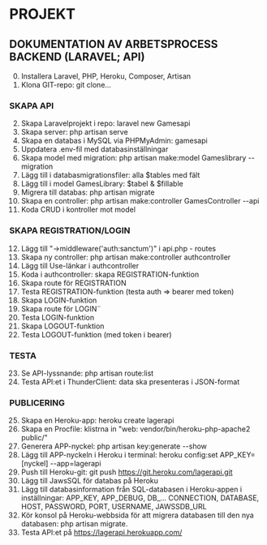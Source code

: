 # PROJEKT

## DOKUMENTATION AV ARBETSPROCESS BACKEND (LARAVEL; API)
0. Installera Laravel, PHP, Heroku, Composer, Artisan
1. Klona GIT-repo: git clone...

### SKAPA API
2. Skapa Laravelprojekt i repo: laravel new Gamesapi
3. Skapa server: php artisan serve
4. Skapa en databas i MySQL via PHPMyAdmin: gamesapi
5. Uppdatera .env-fil med databasinställningar
6. Skapa model med migration: php artisan make:model Gameslibrary --migration
7. Lägg till i databasmigrationsfiler: alla $tables med fält
8. Lägg till i model GamesLibrary: $tabel & $fillable
9. Migrera till databas: php artisan migrate
10. Skapa en controller: php artisan make:controller GamesController --api
11. Koda CRUD i kontroller mot model

### SKAPA REGISTRATION/LOGIN
12. Lägg till "->middleware('auth:sanctum')" i api.php - routes
13. Skapa ny controller: php artisan make:controller authcontroller
14. Lägg till Use-länkar i authcontroller
15. Koda i authcontroller: skapa REGISTRATION-funktion
16. Skapa route för REGISTRATION
17. Testa REGISTRATION-funktion (testa auth => bearer med token)
18. Skapa LOGIN-funktion
19. Skapa route för LOGIN¨
20. Testa LOGIN-funktion
21. Skapa LOGOUT-funktion
22. Testa LOGOUT-funktion (med token i bearer)

### TESTA
23. Se API-lyssnande: php artisan route:list
24. Testa API:et i ThunderClient: data ska presenteras i JSON-format

### PUBLICERING 
25. Skapa en Heroku-app: heroku create lagerapi
26. Skapa en Procfile: klistrna in "web: vendor/bin/heroku-php-apache2 public/"
26. Generera APP-nyckel: php artisan key:generate --show
27. Lägg till APP-nyckeln i Heroku i terminal: heroku config:set APP_KEY=[nyckel] --app=lagerapi
28. Push till Heroku-git: git push https://git.heroku.com/lagerapi.git
29. Lägg till JawsSQL för databas på Heroku
30. Lägg till databasinformation från SQL-databasen i Heroku-appen i inställningar:
APP_KEY, APP_DEBUG, DB_... CONNECTION, DATABASE, HOST, PASSWORD, PORT, USERNAME, JAWSSDB_URL
31. Kör konsol på Heroku-webbsida för att migrera databasen till den nya databasen: php artisan migrate.
32. Testa API:et på https://lagerapi.herokuapp.com/ 